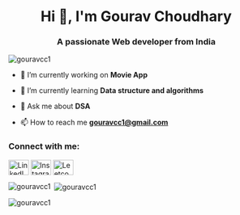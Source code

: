 
<h1 align="center">Hi 👋, I'm Gourav Choudhary</h1>
<h3 align="center">A passionate Web developer from India</h3>


<p align="left"> <img src="https://komarev.com/ghpvc/?username=gouravcc1&label=Profile%20views&color=0e75b6&style=flat" alt="gouravcc1" /> </p>


- 🔭 I’m currently working on **Movie App**

- 🌱 I’m currently learning **Data structure and algorithms**

- 💬 Ask me about **DSA**

- 📫 How to reach me **gouravcc1@gmail.com**

<h3 align="left">Connect with me:</h3>
<p align="left">

<a href="https://linkedin.com/in/gouravcc1" target="blank"><img align="center" src="https://raw.githubusercontent.com/rahuldkjain/github-profile-readme-generator/master/src/images/icons/Social/linked-in-alt.svg" alt="LinkedIn" height="30" width="40" /></a>
<a href="https://instagram.com/gouravcc1" target="blank"><img align="center" src="https://raw.githubusercontent.com/rahuldkjain/github-profile-readme-generator/master/src/images/icons/Social/instagram.svg" alt="Instagram" height="30" width="40" /></a>
<a href="https://www.leetcode.com/gouravcc1" target="blank"><img align="center" src="https://raw.githubusercontent.com/rahuldkjain/github-profile-readme-generator/master/src/images/icons/Social/leet-code.svg" alt="Leetcode" height="30" width="40" /></a>
</p>



<p><img align="left" src="https://github-readme-stats.vercel.app/api/top-langs?username=gouravcc1&show_icons=true&locale=en&layout=compact" alt="gouravcc1" /></p>

<p>&nbsp;<img align="center" src="https://github-readme-stats.vercel.app/api?username=gouravcc1&show_icons=true&locale=en" alt="gouravcc1" /></p>

<p><img align="center" src="https://github-readme-streak-stats.herokuapp.com/?user=gouravcc1&" alt="gouravcc1" /></p>
